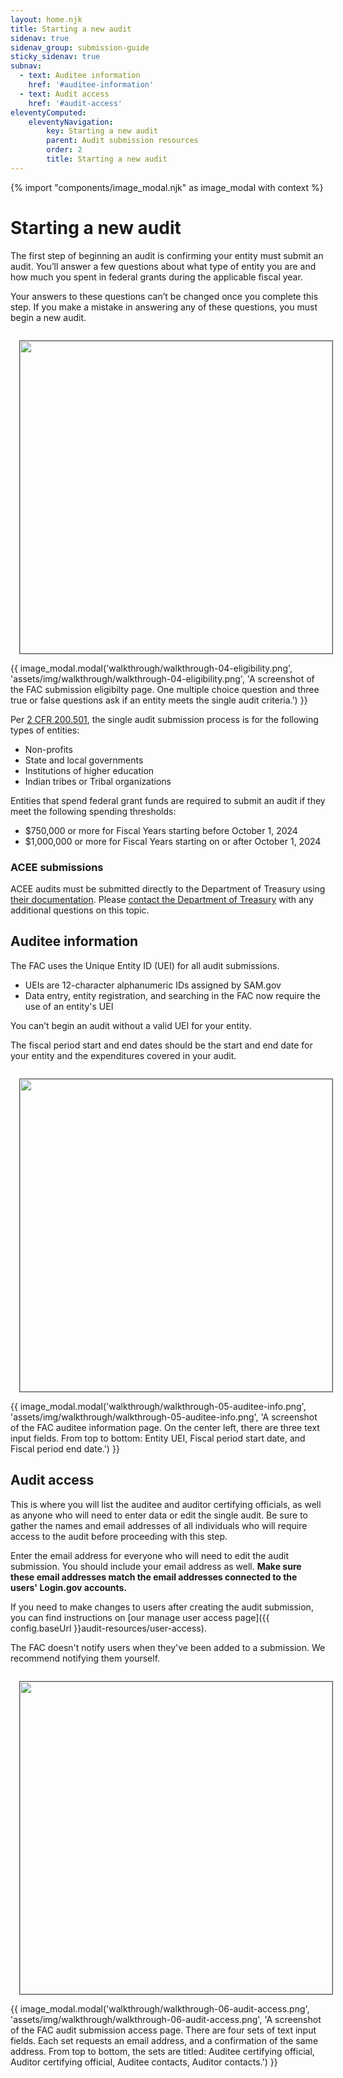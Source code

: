 ```yaml
---
layout: home.njk
title: Starting a new audit
sidenav: true
sidenav_group: submission-guide
sticky_sidenav: true
subnav:
  - text: Auditee information
    href: '#auditee-information'
  - text: Audit access
    href: '#audit-access'
eleventyComputed:
    eleventyNavigation:
        key: Starting a new audit
        parent: Audit submission resources
        order: 2
        title: Starting a new audit
---
```

{% import "components/image_modal.njk" as image_modal with context %}

# Starting a new audit
The first step of beginning an audit is confirming your entity must submit an audit. You’ll answer a few questions about what type of entity you are and how much you spent in federal grants during the applicable fiscal year. 

Your answers to these questions can’t be changed once you complete this step. If you make a mistake in answering any of these questions, you must begin a new audit.

<img class="cursor-pointer" src="{{config.baseUrl}}assets/img/walkthrough/walkthrough-04-eligibility.png" width=500 style="margin: 1em; border: 1px solid #555;" aria-controls="image-modal-walkthrough/walkthrough-04-eligibility.png" data-open-modal />
{{ image_modal.modal('walkthrough/walkthrough-04-eligibility.png', 'assets/img/walkthrough/walkthrough-04-eligibility.png', 'A screenshot of the FAC submission eligibilty page. One multiple choice question and three true or false questions ask if an entity meets the single audit criteria.') }}

Per [2 CFR 200.501](https://www.ecfr.gov/current/title-2/section-200.501), the single audit submission process is for the following types of entities:
* Non-profits
* State and local governments
* Institutions of higher education
* Indian tribes or Tribal organizations

Entities that spend federal grant funds are required to submit an audit if they meet the following spending thresholds:
* $750,000 or more for Fiscal Years starting before October 1, 2024  
* $1,000,000 or more for Fiscal Years starting on or after October 1, 2024

### ACEE submissions
ACEE audits must be submitted directly to the Department of Treasury using [their documentation](https://home.treasury.gov/system/files/136/ACEE-Report-User-Guide.pdf). Please [contact the Department of Treasury](https://home.treasury.gov/utility/contact) with any additional questions on this topic.

## Auditee information
The FAC uses the Unique Entity ID (UEI) for all audit submissions.

* UEIs are 12-character alphanumeric IDs assigned by SAM.gov
* Data entry, entity registration, and searching in the FAC now require the use of an entity's UEI

You can’t begin an audit without a valid UEI for your entity.

The fiscal period start and end dates should be the start and end date for your entity and the expenditures covered in your audit.

<img class="cursor-pointer" src="{{config.baseUrl}}assets/img/walkthrough/walkthrough-05-auditee-info.png" width=500 style="margin: 1em; border: 1px solid #555;" aria-controls="image-modal-walkthrough/walkthrough-05-auditee-info.png" data-open-modal />
{{ image_modal.modal('walkthrough/walkthrough-05-auditee-info.png', 'assets/img/walkthrough/walkthrough-05-auditee-info.png', 'A screenshot of the FAC auditee information page. On the center left, there are three text input fields. From top to bottom: Entity UEI, Fiscal period start date, and Fiscal period end date.') }}


## Audit access
This is where you will list the auditee and auditor certifying officials, as well as anyone who will need to enter data or edit the single audit. Be sure to gather the names and email addresses of all individuals who will require access to the audit before proceeding with this step.

Enter the email address for everyone who will need to edit the audit submission. You should include your email address as well. **Make sure these email addresses match the email addresses connected to the users' Login.gov accounts.**

If you need to make changes to users after creating the audit submission, you can find instructions on [our manage user access page]({{ config.baseUrl }}audit-resources/user-access).

The FAC doesn't notify users when they've been added to a submission. We recommend notifying them yourself.

<img class="cursor-pointer" src="{{config.baseUrl}}assets/img/walkthrough/walkthrough-06-audit-access.png" width=500 style="margin: 1em; border: 1px solid #555;" aria-controls="image-modal-walkthrough/walkthrough-06-audit-access.png" data-open-modal />
{{ image_modal.modal('walkthrough/walkthrough-06-audit-access.png', 'assets/img/walkthrough/walkthrough-06-audit-access.png', 'A screenshot of the FAC audit submission access page. There are four sets of text input fields. Each set requests an email address, and a confirmation of the same address. From top to bottom, the sets are titled: Auditee certifying official, Auditor certifying official, Auditee contacts, Auditor contacts.') }}
